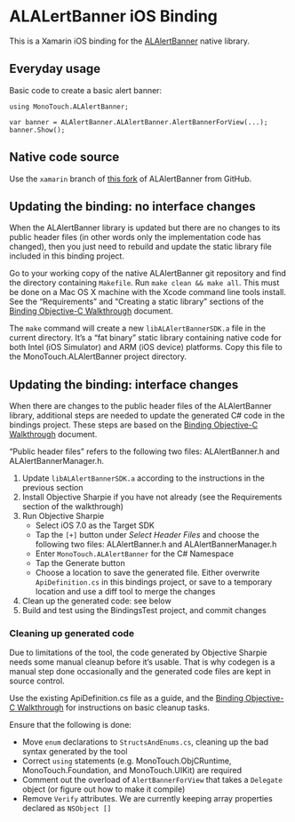 ALALertBanner iOS Binding
=========

This is a Xamarin iOS binding for the [ALAlertBanner] native library.

## Everyday usage

Basic code to create a basic alert banner:

    using MonoTouch.ALAlertBanner;

    var banner = ALAlertBanner.ALAlertBanner.AlertBannerForView(...);
    banner.Show();

## Native code source

Use the `xamarin` branch of [this fork] of ALAlertBanner from GitHub.

## Updating the binding: no interface changes

When the ALAlertBanner library is updated but there are no changes to its public header files (in other words only the implementation code has changed), then you just need to rebuild and update the static library file included in this binding project.

Go to your working copy of the native ALAlertBanner git repository and find the directory containing `Makefile`. Run `make clean && make all`. This must be done on a Mac OS X machine with the Xcode command line tools install. See the “Requirements” and “Creating a static library” sections of the [Binding Objective-C Walkthrough][walkthrough] document.

The `make` command will create a new `libALAlertBannerSDK.a` file in the current directory. It’s a “fat binary” static library containing native code for both Intel (iOS Simulator) and ARM (iOS device) platforms. Copy this file to the MonoTouch.ALAlertBanner project directory.

## Updating the binding: interface changes

When there are changes to the public header files of the ALAlertBanner library, additional steps are needed to update the generated C# code in the bindings project. These steps are based on the [Binding Objective-C Walkthrough][walkthrough] document.

“Public header files” refers to the following two files: ALAlertBanner.h and ALAlertBannerManager.h.

1. Update `libALAlertBannerSDK.a` according to the instructions in the previous section
2. Install Objective Sharpie if you have not already (see the Requirements section of the walkthrough)
3. Run Objective Sharpie
    - Select iOS 7.0 as the Target SDK
    - Tap the `[+]` button under *Select Header Files* and choose the following two files: ALAlertBanner.h and ALAlertBannerManager.h
    - Enter `MonoTouch.ALAlertBanner` for the C# Namespace
    - Tap the Generate button
    - Choose a location to save the generated file. Either overwrite `ApiDefinition.cs` in this bindings project, or save to a temporary location and use a diff tool to merge the changes
4. Clean up the generated code: see below
5. Build and test using the BindingsTest project, and commit changes

### Cleaning up generated code

Due to limitations of the tool, the code generated by Objective Sharpie needs some manual cleanup before it’s usable. That is why codegen is a manual step done occasionally and the generated code files are kept in source control.

Use the existing ApiDefinition.cs file as a guide, and the [Binding Objective-C Walkthrough][walkthrough] for instructions on basic cleanup tasks.

Ensure that the following is done:

- Move `enum` declarations to `StructsAndEnums.cs`, cleaning up the bad syntax generated by the tool
- Correct `using` statements (e.g. MonoTouch.ObjCRuntime, MonoTouch.Foundation, and MonoTouch.UIKit) are required
- Comment out the overload of `AlertBannerForView` that takes a `Delegate` object (or figure out how to make it compile)
- Remove `Verify` attributes. We are currently keeping array properties declared as `NSObject []`


[ALALertBanner]: https://github.com/alobi/ALAlertBanner
[this fork]: https://github.com/mmertsock/ALAlertBanner
[walkthrough]: http://docs.xamarin.com/guides/ios/advanced_topics/binding_objective-c/Walkthrough_Binding_objective-c_library/
